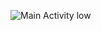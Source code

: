 ![Main Activity low](https://github.com/UserInside/TestWeatherApp/assets/99077365/9207de34-729c-45f4-a44f-d6b3bda9ccf7)
